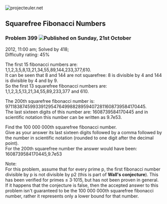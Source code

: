 ![projecteuler.net](images/print_page_logo.png)

## Squarefree Fibonacci Numbers

### Problem 399 ![](images/icon_info.png)Published on Sunday, 21st October
2012, 11:00 am; Solved by 418;  
Difficulty rating: 45%

The first 15 fibonacci numbers are:  
1,1,2,3,5,8,13,21,34,55,89,144,233,377,610.  
It can be seen that 8 and 144 are not squarefree: 8 is divisible by 4 and 144
is divisible by 4 and by 9.  
So the first 13 squarefree fibonacci numbers are:  
1,1,2,3,5,13,21,34,55,89,233,377 and 610.

The 200th squarefree fibonacci number is:
971183874599339129547649988289594072811608739584170445.  
The last sixteen digits of this number are: 1608739584170445 and in scientific
notation this number can be written as 9.7e53.

Find the 100 000 000th squarefree fibonacci number.  
Give as your answer its last sixteen digits followed by a comma followed by
the number in scientific notation (rounded to one digit after the decimal
point).  
For the 200th squarefree number the answer would have been:
1608739584170445,9.7e53

Note:  
For this problem, assume that for every prime p, the first fibonacci number
divisible by p is not divisible by p2 (this is part of **Wall's conjecture**).
This has been verified for primes ≤ 3·1015, but has not been proven in
general.  
If it happens that the conjecture is false, then the accepted answer to this
problem isn't guaranteed to be the 100 000 000th squarefree fibonacci number,
rather it represents only a lower bound for that number.

  
  

